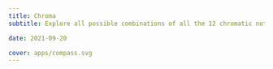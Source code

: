 ```yaml
---
title: Chroma
subtitle: Explore all possible combinations of all the 12 chromatic notes

date: 2021-09-20

cover: apps/compass.svg
---
```

